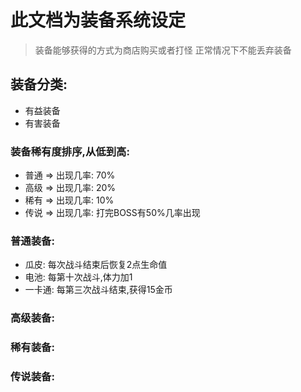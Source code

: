 # 此文档为装备系统设定
> 装备能够获得的方式为商店购买或者打怪
> 正常情况下不能丢弃装备

## 装备分类:
- 有益装备
- 有害装备

### 装备稀有度排序,从低到高:
- 普通 => 出现几率: 70%
- 高级 => 出现几率: 20%
- 稀有 => 出现几率: 10%
- 传说 => 出现几率: 打完BOSS有50%几率出现

### 普通装备:
- 瓜皮: 每次战斗结束后恢复2点生命值
- 电池: 每第十次战斗,体力加1
- 一卡通: 每第三次战斗结束,获得15金币
### 高级装备:
### 稀有装备:
### 传说装备:
